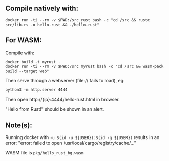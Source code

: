 ## Compile natively with:
```
docker run -ti --rm -v $PWD:/src rust bash -c "cd /src && rustc src/lib.rs -o hello-rust && ./hello-rust"
```

## For WASM:
Compile with:
```
docker build -t myrust .
docker run -ti --rm -v $PWD:/src myrust bash -c "cd /src && wasm-pack build --target web"
```

Then serve through a webserver (file:// fails to load), eg:
```
python3 -m http.server 4444
```

Then open http://{ip}:4444/hello-rust.html in browser.

"Hello from Rust!" should be shown in an alert.


## Note(s):

Running docker with `-u $(id -u ${USER}):$(id -g ${USER})` results in an error: "error: failed to open /usr/local/cargo/registry/cache/..."

WASM file is `pkg/hello_rust_bg.wasm`